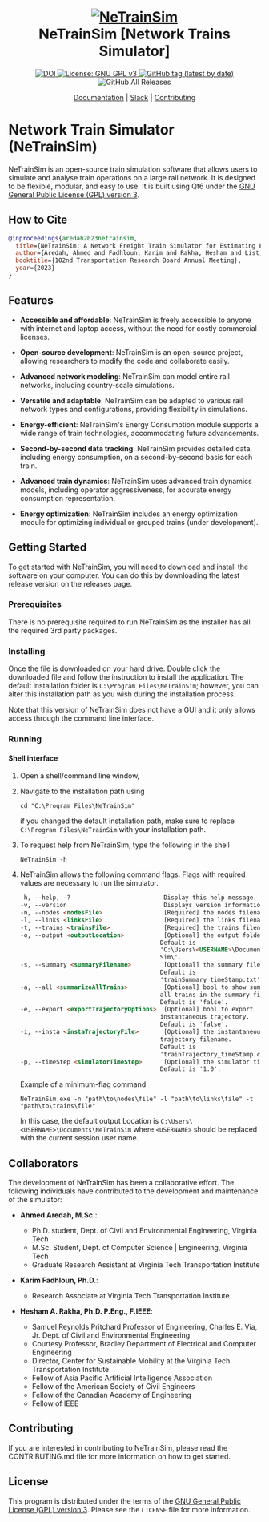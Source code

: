 <h1 align="center">
  <a href="https://github.com/Ahmed/NeTrainSim">
    <img src="https://github.com/AhmedAredah/NeTrainSim/assets/77444744/84c162d7-ffd9-4ca8-a74d-06cc5ff29c8d" alt="NeTrainSim"/>
  </a>
  <br/>
  NeTrainSim [Network Trains Simulator]
</h1>

<p align="center">
  <a href="http://dx.doi.org/10.2139/ssrn.4377164">
    <img src="https://zenodo.org/badge/DOI/10.2139/ssrn.4377164.svg" alt="DOI">
  </a>
  <a href="https://www.gnu.org/licenses/gpl-3.0">
    <img src="https://img.shields.io/badge/License-GPLv3-blue.svg" alt="License: GNU GPL v3">
  </a>
  <a href="https://github.com/AhmedAredah/NeTrainSim/releases">
    <img alt="GitHub tag (latest by date)" src="https://img.shields.io/github/tag-date/Ahmed/NeTrainSim.svg?label=latest">
  </a>
  <img alt="GitHub All Releases" src="https://img.shields.io/github/downloads/Ahmed/NeTrainSim/total.svg">
</p>

<p align="center">
  <a href="https://ahmedaredah.github.io/NeTrainSim/" target="_blank">Documentation</a> |
  <a href=https://join.slack.com/t/netrainsim/shared_invite/zt-1x0esp2x0-8a9TeK14JbIqcLl_PkyZMA" target="_blank">Slack</a> |
  <a href="##Contributing">Contributing</a>
</p>

# Network Train Simulator (NeTrainSim)

NeTrainSim is an open-source train simulation software that allows users to simulate and analyse train operations on a large rail network. It is designed to be flexible, modular, and easy to use. It is built using Qt6 under the [GNU General Public License (GPL) version 3](https://www.gnu.org/licenses/gpl-3.0.en.html).

## How to Cite

```bibtex
@inproceedings{aredah2023netrainsim,
  title={NeTrainSim: A Network Freight Train Simulator for Estimating Energy/Fuel Consumption},
  author={Aredah, Ahmed and Fadhloun, Karim and Rakha, Hesham and List, George},
  booktitle={102nd Transportation Research Board Annual Meeting},
  year={2023}
}
```


## Features

- **Accessible and affordable**: NeTrainSim is freely accessible to anyone with internet and laptop access, without the need for costly commercial licenses.
    
- **Open-source development**: NeTrainSim is an open-source project, allowing researchers to modify the code and collaborate easily.
    
- **Advanced network modeling**: NeTrainSim can model entire rail networks, including country-scale simulations.
    
- **Versatile and adaptable**: NeTrainSim can be adapted to various rail network types and configurations, providing flexibility in simulations.
    
- **Energy-efficient**: NeTrainSim's Energy Consumption module supports a wide range of train technologies, accommodating future advancements.
    
- **Second-by-second data tracking**: NeTrainSim provides detailed data, including energy consumption, on a second-by-second basis for each train.
    
- **Advanced train dynamics**: NeTrainSim uses advanced train dynamics models, including operator aggressiveness, for accurate energy consumption representation.
    
- **Energy optimization**: NeTrainSim includes an energy optimization module for optimizing individual or grouped trains (under development).


## Getting Started
To get started with NeTrainSim, you will need to download and install the software on your computer. You can do this by downloading the latest release version on the releases page.

### Prerequisites
There is no prerequisite required to run NeTrainSim as the installer has all the required 3rd party packages. 

### Installing
Once the file is downloaded on your hard drive. Double click the downloaded file and follow the instruction to install the application. The default installation folder is `C:\Program Files\NeTrainSim`; however, you can alter this installation path as you wish during the installation process. 

Note that this version of NeTrainSim does not have a GUI and it only allows access through the command line interface.

### Running

#### Shell interface 
1. Open a shell/command line window,

2. Navigate to the installation path using 

   ```shell
   cd "C:\Program Files\NeTrainSim"
   ```

   if you changed the default installation path, make sure to replace `C:\Program Files\NeTrainSim` with your installation path.

3. To request help from NeTrainSim, type the following in the shell

   ```shell
   NeTrainSim -h
   ```

4. NeTrainSim allows the following command flags. Flags with required values are necessary to run the simulator.  

   ```html
   -h, --help, -?                          Display this help message.
   -v, --version                           Displays version information.
   -n, --nodes <nodesFile>                 [Required] the nodes filename.
   -l, --links <linksFile>                 [Required] the links filename.
   -t, --trains <trainsFile>               [Required] the trains filename.
   -o, --output <outputLocation>           [Optional] the output folder address.
                                          Default is
                                          'C:\Users\<USERNAME>\Documents\NeTrain
                                          Sim\'.
   -s, --summary <summaryFilename>         [Optional] the summary filename.
                                          Default is
                                          'trainSummary_timeStamp.txt'.
   -a, --all <summarizeAllTrains>          [Optional] bool to show summary of
                                          all trains in the summary file.
                                          Default is 'false'.
   -e, --export <exportTrajectoryOptions>  [Optional] bool to export
                                          instantaneous trajectory.
                                          Default is 'false'.
   -i, --insta <instaTrajectoryFile>       [Optional] the instantaneous
                                          trajectory filename.
                                          Default is
                                          'trainTrajectory_timeStamp.csv'.
   -p, --timeStep <simulatorTimeStep>      [Optional] the simulator time step.
                                          Default is '1.0'.
   ```

   Example of a minimum-flag command

   ```shell
   NeTrainSim.exe -n "path\to\nodes\file" -l "path\to\links\file" -t "path\to\trains\file"
   ```

   In this case, the default output Location is `C:\Users\<USERNAME>\Documents\NeTrainSim`  where `<USERNAME>` should be replaced with the current session user name.
                                                                                          
## Collaborators
The development of NeTrainSim has been a collaborative effort. The following individuals have contributed to the development and maintenance of the simulator:
- **Ahmed Aredah, M.Sc.**: 
     - Ph.D. student, Dept. of Civil and Environmental Engineering, Virginia Tech  
     - M.Sc. Student, Dept. of Computer Science | Engineering, Virginia Tech  
     - Graduate Research Assistant at Virginia Tech Transportation Institute

- **Karim Fadhloun, Ph.D.**:
     - Research Associate at Virginia Tech Transportation Institute

- **Hesham A. Rakha, Ph.D. P.Eng., F.IEEE**: 
     - Samuel Reynolds Pritchard Professor of Engineering, Charles E. Via, Jr. Dept. of Civil and Environmental Engineering
     - Courtesy Professor, Bradley Department of Electrical and Computer Engineering
     - Director, Center for Sustainable Mobility at the Virginia Tech Transportation Institute
     - Fellow of Asia Pacific Artificial Intelligence Association
     - Fellow of the American Society of Civil Engineers
     - Fellow of the Canadian Academy of Engineering
     - Fellow of IEEE

## Contributing

If you are interested in contributing to NeTrainSim, please read the CONTRIBUTING.md file for more information on how to get started.


## License

This program is distributed under the terms of the [GNU General Public License (GPL) version 3](https://www.gnu.org/licenses/gpl-3.0.en.html). Please see the `LICENSE` file for more information.
